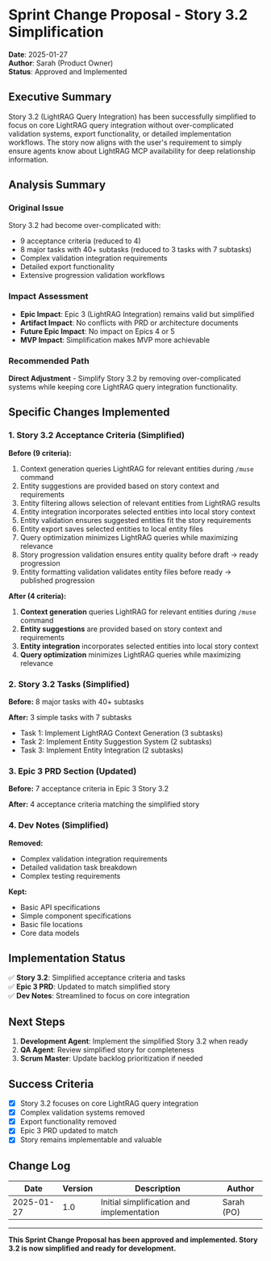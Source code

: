 # Sprint Change Proposal - Story 3.2 Simplification

**Date**: 2025-01-27  
**Author**: Sarah (Product Owner)  
**Status**: Approved and Implemented

## Executive Summary

Story 3.2 (LightRAG Query Integration) has been successfully simplified to focus on core LightRAG query integration without over-complicated validation systems, export functionality, or detailed implementation workflows. The story now aligns with the user's requirement to simply ensure agents know about LightRAG MCP availability for deep relationship information.

## Analysis Summary

### Original Issue
Story 3.2 had become over-complicated with:
- 9 acceptance criteria (reduced to 4)
- 8 major tasks with 40+ subtasks (reduced to 3 tasks with 7 subtasks)
- Complex validation integration requirements
- Detailed export functionality
- Extensive progression validation workflows

### Impact Assessment
- **Epic Impact**: Epic 3 (LightRAG Integration) remains valid but simplified
- **Artifact Impact**: No conflicts with PRD or architecture documents
- **Future Epic Impact**: No impact on Epics 4 or 5
- **MVP Impact**: Simplification makes MVP more achievable

### Recommended Path
**Direct Adjustment** - Simplify Story 3.2 by removing over-complicated systems while keeping core LightRAG query integration functionality.

## Specific Changes Implemented

### 1. Story 3.2 Acceptance Criteria (Simplified)

**Before (9 criteria):**
1. Context generation queries LightRAG for relevant entities during `/muse` command
2. Entity suggestions are provided based on story context and requirements
3. Entity filtering allows selection of relevant entities from LightRAG results
4. Entity integration incorporates selected entities into local story context
5. Entity validation ensures suggested entities fit the story requirements
6. Entity export saves selected entities to local entity files
7. Query optimization minimizes LightRAG queries while maximizing relevance
8. Story progression validation ensures entity quality before draft → ready progression
9. Entity formatting validation validates entity files before ready → published progression

**After (4 criteria):**
1. **Context generation** queries LightRAG for relevant entities during `/muse` command
2. **Entity suggestions** are provided based on story context and requirements
3. **Entity integration** incorporates selected entities into local story context
4. **Query optimization** minimizes LightRAG queries while maximizing relevance

### 2. Story 3.2 Tasks (Simplified)

**Before:** 8 major tasks with 40+ subtasks

**After:** 3 simple tasks with 7 subtasks
- Task 1: Implement LightRAG Context Generation (3 subtasks)
- Task 2: Implement Entity Suggestion System (2 subtasks)  
- Task 3: Implement Entity Integration (2 subtasks)

### 3. Epic 3 PRD Section (Updated)

**Before:** 7 acceptance criteria in Epic 3 Story 3.2

**After:** 4 acceptance criteria matching the simplified story

### 4. Dev Notes (Simplified)

**Removed:**
- Complex validation integration requirements
- Detailed validation task breakdown
- Complex testing requirements

**Kept:**
- Basic API specifications
- Simple component specifications
- Basic file locations
- Core data models

## Implementation Status

✅ **Story 3.2**: Simplified acceptance criteria and tasks  
✅ **Epic 3 PRD**: Updated to match simplified story  
✅ **Dev Notes**: Streamlined to focus on core integration  

## Next Steps

1. **Development Agent**: Implement the simplified Story 3.2 when ready
2. **QA Agent**: Review simplified story for completeness
3. **Scrum Master**: Update backlog prioritization if needed

## Success Criteria

- [x] Story 3.2 focuses on core LightRAG query integration
- [x] Complex validation systems removed
- [x] Export functionality removed
- [x] Epic 3 PRD updated to match
- [x] Story remains implementable and valuable

## Change Log

| Date | Version | Description | Author |
|------|---------|-------------|---------|
| 2025-01-27 | 1.0 | Initial simplification and implementation | Sarah (PO) |

---

**This Sprint Change Proposal has been approved and implemented. Story 3.2 is now simplified and ready for development.**
